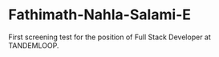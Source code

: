 # Fathimath-Nahla-Salami-E
First screening test for the position of ﻿Full Stack Developer﻿ at TANDEMLOOP.
